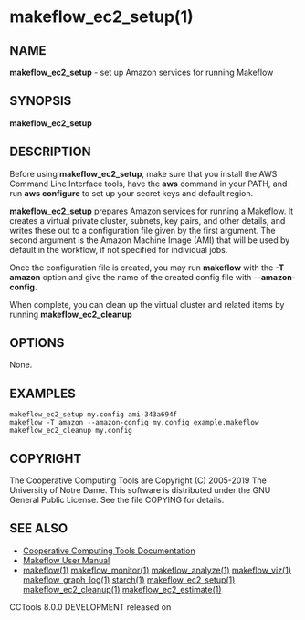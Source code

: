 






















# makeflow_ec2_setup(1)

## NAME
**makeflow_ec2_setup** - set up Amazon services for running Makeflow

## SYNOPSIS
****makeflow_ec2_setup <config-file> <ami>****

## DESCRIPTION

Before using **makeflow_ec2_setup**, make sure that you install the AWS Command
Line Interface tools, have the **aws** command in your PATH,
and run **aws configure** to set up your secret keys and default region.

**makeflow_ec2_setup** prepares Amazon services for running a Makeflow.
It creates a virtual private cluster, subnets, key pairs, and other
details, and writes these out to a configuration file given by the 
first argument.  The second argument is the Amazon Machine Image (AMI)
that will be used by default in the workflow, if not specified for 
individual jobs.

Once the configuration file is created, you may run **makeflow**
with the **-T amazon** option and give the name of the created
config file with **--amazon-config**.

When complete, you can clean up the virtual cluster and related
items by running **makeflow_ec2_cleanup**

## OPTIONS
None.

## EXAMPLES

```
makeflow_ec2_setup my.config ami-343a694f
makeflow -T amazon --amazon-config my.config example.makeflow
makeflow_ec2_cleanup my.config
```

## COPYRIGHT

The Cooperative Computing Tools are Copyright (C) 2005-2019 The University of Notre Dame.  This software is distributed under the GNU General Public License.  See the file COPYING for details.

## SEE ALSO


- [Cooperative Computing Tools Documentation]("../index.html")
- [Makeflow User Manual]("../makeflow.html")
- [makeflow(1)](makeflow.md) [makeflow_monitor(1)](makeflow_monitor.md) [makeflow_analyze(1)](makeflow_analyze.md) [makeflow_viz(1)](makeflow_viz.md) [makeflow_graph_log(1)](makeflow_graph_log.md) [starch(1)](starch.md) [makeflow_ec2_setup(1)](makeflow_ec2_setup.md) [makeflow_ec2_cleanup(1)](makeflow_ec2_cleanup.md) [makeflow_ec2_estimate(1)](makeflow_ec2_estimate.md)


CCTools 8.0.0 DEVELOPMENT released on 
